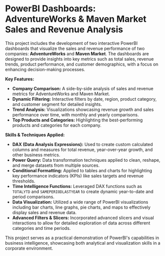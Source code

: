 # PowerBI Dashboards: AdventureWorks & Maven Market Sales and Revenue Analysis

This project includes the development of two interactive PowerBI dashboards that visualize the sales and revenue performance of two companies: **AdventureWorks** and **Maven Market**. The dashboards are designed to provide insights into key metrics such as total sales, revenue trends, product performance, and customer demographics, with a focus on enhancing decision-making processes.

**Key Features:**
- **Company Comparison:** A side-by-side analysis of sales and revenue metrics for AdventureWorks and Maven Market.
- **Dynamic Filtering:** Interactive filters by date, region, product category, and customer segment for detailed insights.
- **Trend Analysis:** Visualizations showcasing revenue growth and sales performance over time, with monthly and yearly comparisons.
- **Top Products and Categories:** Highlighting the best-performing products and categories for each company.

**Skills & Techniques Applied:**
- **DAX (Data Analysis Expressions):** Used to create custom calculated columns and measures for total revenue, year-over-year growth, and other business metrics.
- **Power Query:** Data transformation techniques applied to clean, reshape, and merge datasets from multiple sources.
- **Conditional Formatting:** Applied to tables and charts for highlighting key performance indicators (KPIs) like sales targets and revenue thresholds.
- **Time Intelligence Functions:** Leveraged DAX functions such as `TOTALYTD` and `SAMEPERIODLASTYEAR` to create dynamic year-to-date and period comparisons.
- **Data Visualization:** Utilized a wide range of PowerBI visualizations including bar charts, line graphs, pie charts, and maps to effectively display sales and revenue data.
- **Advanced Filters & Slicers:** Incorporated advanced slicers and visual interactions to allow for detailed exploration of data across different categories and time periods.

This project serves as a practical demonstration of PowerBI's capabilities in business intelligence, showcasing both analytical and visualization skills in a corporate environment.

